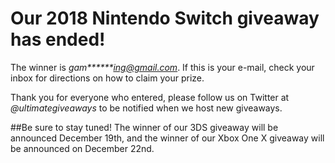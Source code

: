# Our 2018 Nintendo Switch giveaway has ended!

The winner is *gam\*\*\*\*\*\*ing@gmail.com*. If this is your e-mail, check your inbox for directions on how to claim your prize.

Thank you for everyone who entered, please follow us on Twitter at _@ultimategiveaways_ to be notified when we host new giveaways.

##Be sure to stay tuned! The winner of our 3DS giveaway will be announced December 19th, and the winner of our Xbox One X giveaway will be announced on December 22nd.
